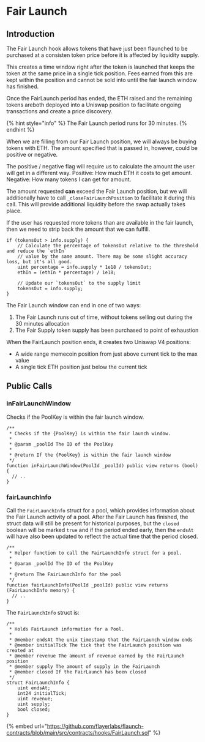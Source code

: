 # Fair Launch

## Introduction

The Fair Launch hook allows tokens that have just been flaunched to be purchased at a consisten token price before it is affected by liquidity supply.

This creates a time window right after the token is launched that keeps the token at the same price in a single tick position. Fees earned from this are kept within the position and cannot be sold into until the fair launch window has finished.

Once the FairLaunch period has ended, the ETH raised and the remaining tokens areboth deployed into a Uniswap position to facilitate ongoing transactions and create a price discovery.

{% hint style="info" %}
The Fair Launch period runs for 30 minutes.
{% endhint %}

When we are filling from our Fair Launch position, we will always be buying tokens with ETH. The amount specified that is passed in, however, could be positive or negative.

The positive / negative flag will require us to calculate the amount the user will get in a different way. Positive: How much ETH it costs to get amount. Negative: How many tokens I can get for amount.

The amount requested **can** exceed the Fair Launch position, but we will additionally have to call `_closeFairLaunchPosition` to facilitate it during this call. This will provide additional liquidity before the swap actually takes place.

If the user has requested more tokens than are available in the fair launch, then we need to strip back the amount that we can fulfill.

```solidity
if (tokensOut > info.supply) {
    // Calculate the percentage of tokensOut relative to the threshold and reduce the `ethIn`
    // value by the same amount. There may be some slight accuracy loss, but it's all good.
    uint percentage = info.supply * 1e18 / tokensOut;
    ethIn = (ethIn * percentage) / 1e18;

    // Update our `tokensOut` to the supply limit
    tokensOut = info.supply;
}
```

The Fair Launch window can end in one of two ways:

1. The Fair Launch runs out of time, without tokens selling out during the 30 minutes allocation
2. The Fair Supply token supply has been purchased to point of exhaustion

When the FairLaunch position ends, it creates two Uniswap V4 positions:

* A wide range memecoin position from just above current tick to the max value
* A single tick ETH position just below the current tick

## Public Calls

### inFairLaunchWindow

Checks if the PoolKey is within the fair launch window.

```solidity
/**
 * Checks if the {PoolKey} is within the fair launch window.
 *
 * @param _poolId The ID of the PoolKey
 *
 * @return If the {PoolKey} is within the fair launch window
 */
function inFairLaunchWindow(PoolId _poolId) public view returns (bool) {
  // ..
}
```

### fairLaunchInfo

Call the `FairLaunchInfo` struct for a pool, which provides information about the Fair Launch activity of a pool. After the Fair Launch has finished, the struct data will still be present for historical purposes, but the `closed` boolean will be marked `true` and if the period ended early, then the `endsAt` will have also been updated to reflect the actual time that the period closed.

```solidity
/**
 * Helper function to call the FairLaunchInfo struct for a pool.
 *
 * @param _poolId The ID of the PoolKey
 *
 * @return The FairLaunchInfo for the pool
 */
function fairLaunchInfo(PoolId _poolId) public view returns (FairLaunchInfo memory) {
  // ..
}
```

The `FairLaunchInfo` struct is:

```solidity
/**
 * Holds FairLaunch information for a Pool.
 *
 * @member endsAt The unix timestamp that the FairLaunch window ends
 * @member initialTick The tick that the FairLaunch position was created at
 * @member revenue The amount of revenue earned by the FairLaunch position
 * @member supply The amount of supply in the FairLaunch
 * @member closed If the FairLaunch has been closed
 */
struct FairLaunchInfo {
    uint endsAt;
    int24 initialTick;
    uint revenue;
    uint supply;
    bool closed;
}
```

{% embed url="https://github.com/flayerlabs/flaunch-contracts/blob/main/src/contracts/hooks/FairLaunch.sol" %}

